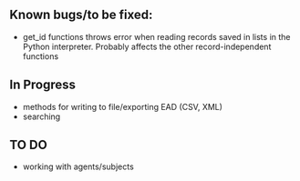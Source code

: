 ## Known bugs/to be fixed:

* get_id functions throws error when reading records saved in lists in the Python interpreter. Probably affects the other record-independent functions


## In Progress
* methods for writing to file/exporting EAD (CSV, XML)
* searching 

## TO DO
* working with agents/subjects

